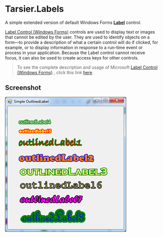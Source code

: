 
# Tarsier.Labels

A simple extended version of default Windows Forms [**Label**](https://msdn.microsoft.com/en-us/library/system.windows.forms.label(v=vs.110).aspx) control.


[Label Control (Windows Forms)](https://docs.microsoft.com/en-us/dotnet/framework/winforms/controls/label-control-windows-forms ) controls are used to display text or images that cannot be edited by the user. They are used to identify objects on a form—to provide a description of what a certain control will do if clicked, for example, or to display information in response to a run-time event or process in your application. Because the Label control cannot receive focus, it can also be used to create access keys for other controls.

> To see the complete description and usage of Microsoft  [Label Control (Windows Forms)](https://docs.microsoft.com/en-us/dotnet/framework/winforms/controls/label-control-windows-forms ) , click this link [here](https://docs.microsoft.com/en-us/dotnet/framework/winforms/controls/label-control-windows-forms ) .

## Screenshot
![TarsierLabel](/Tarsier.Labels.Demo/images/demo.png?raw=true "Tarsier Label Demo Screenshot")

